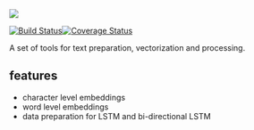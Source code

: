 <img src='https://raw.githubusercontent.com/autonomio/signs/master/logo.png'>

[![Build Status](https://travis-ci.org/autonomio/signs.svg?branch=master)](https://travis-ci.org/autonomio/signs)[![Coverage Status](https://coveralls.io/repos/github/autonomio/signs/badge.svg?branch=master)](https://coveralls.io/github/autonomio/signs?branch=master)

A set of tools for text preparation, vectorization and processing.


## features 

- character level embeddings 
- word level embeddings 
- data preparation for LSTM and bi-directional LSTM 



